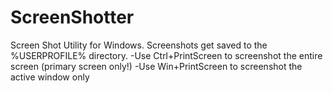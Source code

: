 ScreenShotter
=============

Screen Shot Utility for Windows. Screenshots get saved to the %USERPROFILE% directory.
-Use Ctrl+PrintScreen to screenshot the entire screen (primary screen only!) 
-Use Win+PrintScreen to screenshot the active window only